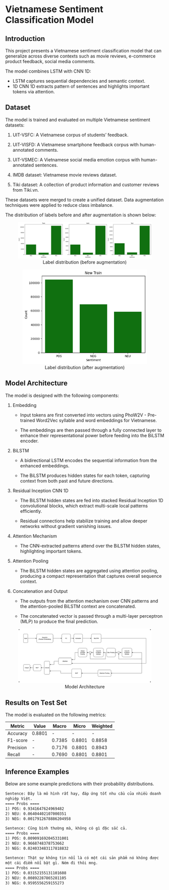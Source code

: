 # Vietnamese Sentiment Classification Model

## Introduction
This project presents a Vietnamese sentiment classification model that can generalize across diverse contexts such as movie reviews, e-commerce product feedback, social media comments. 

The model combines LSTM with CNN 1D:  

- LSTM captures sequential dependencies and semantic context.  
- 1D CNN 1D extracts pattern of sentences and highlights important tokens via attention.

## Dataset

The model is trained and evaluated on multiple Vietnamese sentiment datasets:

1. UIT-VSFC: A Vietnamese corpus of students’ feedback.

2. UIT-VISFD: A Vietnamese smartphone feedback corpus with human-annotated comments.

3. UIT-VSMEC: A Vietnamese social media emotion corpus with human-annotated sentences.

4. IMDB dataset: Vietnamese movie reviews dataset.

5. Tiki dataset: A collection of product information and customer reviews from Tiki.vn.

These datasets were merged to create a unified dataset. Data augmentation techniques were applied to reduce class imbalance.

The distribution of labels before and after augmentation is shown below:

<figure style="text-align: center;">
  <img src="imgs/output.png" alt="Label Distribution" style="max-height:300px; width:auto; max-width: 100%;">
  <figcaption>Label distribution (before augmentation)</figcaption>
</figure>

<figure style="text-align: center;">
  <img src="imgs/output1.png" alt="Label Distribution" style="max-height: 300px; max-width: 100%">
  <figcaption>Label distribution (after augmentation)</figcaption>
</figure>

## Model Architecture

The model is designed with the following components:

1. Embedding
   - Input tokens are first converted into vectors using PhoW2V - Pre-trained Word2Vec syllable and word embeddings for Vietnamese.  
   
   - The embeddings are then passed through a fully connected layer to enhance their representational power before feeding into the BiLSTM encoder.

2. BiLSTM
   - A bidirectional LSTM encodes the sequential information from the enhanced embeddings.
   
   - The BiLSTM produces hidden states for each token, capturing context from both past and future directions.

3. Residual Inception CNN 1D  
   - The BiLSTM hidden states are fed into stacked Residual Inception 1D convolutional blocks, which extract multi-scale local patterns efficiently.

   - Residual connections help stabilize training and allow deeper networks without gradient vanishing issues.

4. Attention Mechanism
   - The CNN-extracted patterns attend over the BiLSTM hidden states, highlighting important tokens.

5. Attention Pooling
   - The BiLSTM hidden states are aggregated using attention pooling, producing a compact representation that captures overall sequence context.

6. Concatenation and Output  
   - The outputs from the attention mechanism over CNN patterns and the attention-pooled BiLSTM context are concatenated.

   - The concatenated vector is passed through a multi-layer perceptron (MLP) to produce the final prediction.

<figure style="text-align: center;">
  <img src="imgs/architecture.png" alt="Model Architecture" style="max-width: 100%">
  <figcaption>Model Architecture</figcaption>
</figure>

## Results on Test Set

The model is evaluated on the following metrics:

| Metric       | Value  | Macro   | Micro   | Weighted |
|--------------|-------|---------|---------|----------|
| Accuracy | 0.8801 | -       | -       | -        |
| F1-score | -     | 0.7385 | 0.8801 | 0.8858   |
| Precision| -     | 0.7176 | 0.8801 | 0.8943   |
| Recall   | -     | 0.7690 | 0.8801 | 0.8801   |

## Inference Examples

Below are some example predictions with their probability distributions.

```text
Sentence: Đây là mô hình rất hay, đáp ứng tốt nhu cầu của nhiều doanh nghiệp Việt.
==== Probs ====
1) POS: 0.9341647624969482
2) NEU: 0.06404402107000351
3) NEG: 0.0017912678886204958
```

```text
Sentence: Cũng bình thường mà, không có gì đặc sắc cả.
==== Probs ====
1) POS: 0.009091692045331001
2) NEU: 0.9668748378753662
3) NEG: 0.024033483117818832
```

```text
Sentence: Thật sự không tin nổi là có một cái sản phẩm nó không được một cái điểm nổi bật gì. Ném đi thôi mng.
==== Probs ====
1) POS: 0.03152155131101608
2) NEU: 0.00892287865281105
3) NEG: 0.9595556259155273
```